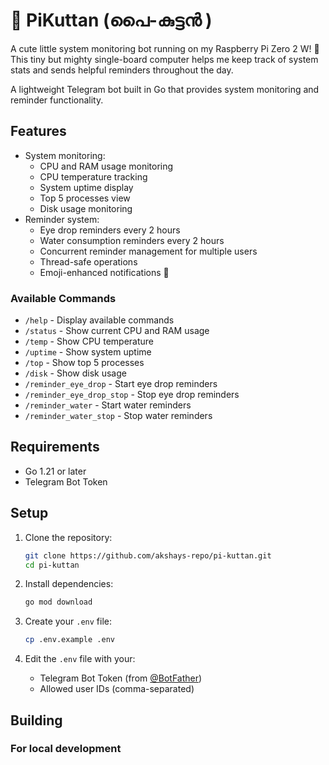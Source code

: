 # 🤖 PiKuttan (പൈ-കുട്ടൻ )

A cute little system monitoring bot running on my Raspberry Pi Zero 2 W! 🍓 This tiny but mighty single-board computer helps me keep track of system stats and sends helpful reminders throughout the day.


A lightweight Telegram bot built in Go that provides system monitoring and reminder functionality.

## Features
- System monitoring:
  - CPU and RAM usage monitoring
  - CPU temperature tracking
  - System uptime display
  - Top 5 processes view
  - Disk usage monitoring
- Reminder system:
  - Eye drop reminders every 2 hours
  - Water consumption reminders every 2 hours
  - Concurrent reminder management for multiple users
  - Thread-safe operations
  - Emoji-enhanced notifications 🎯

### Available Commands
- `/help` - Display available commands
- `/status` - Show current CPU and RAM usage
- `/temp` - Show CPU temperature
- `/uptime` - Show system uptime
- `/top` - Show top 5 processes
- `/disk` - Show disk usage
- `/reminder_eye_drop` - Start eye drop reminders
- `/reminder_eye_drop_stop` - Stop eye drop reminders
- `/reminder_water` - Start water reminders
- `/reminder_water_stop` - Stop water reminders

## Requirements

- Go 1.21 or later
- Telegram Bot Token

## Setup

1. Clone the repository:
   ```bash
   git clone https://github.com/akshays-repo/pi-kuttan.git
   cd pi-kuttan
   ```

2. Install dependencies:
   ```bash
   go mod download
   ```

3. Create your `.env` file:
   ```bash
   cp .env.example .env
   ```

4. Edit the `.env` file with your:
   - Telegram Bot Token (from [@BotFather](https://t.me/botfather))
   - Allowed user IDs (comma-separated)

## Building

### For local development